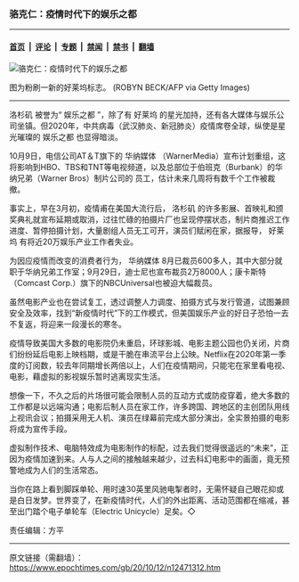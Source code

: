### 骆克仁：疫情时代下的娱乐之都

---

#### [首页](../../../..?n12471312) &nbsp;|&nbsp; [评论](../../../../../epoch-comment?n12471312) &nbsp;|&nbsp; [专题](../../../../../epoch-special?n12471312) &nbsp;|&nbsp; [禁闻](../../../../../epoch-news?n12471312) &nbsp;|&nbsp; [禁书](../../../../../books?n12471312) &nbsp;|&nbsp; [翻墙](https://github.com/gfw-breaker/nogfw/blob/master/README.md?n12471312)


<div><img alt="骆克仁：疫情时代下的娱乐之都" class="attachment-djy_600_400 size-djy_600_400 wp-post-image" src="https://i.epochtimes.com/assets/uploads/2020/10/GettyImages-157554504-600x400.jpg"/>
<div class="caption">
 <p>
  图为粉刷一新的好莱坞标志。 (ROBYN BECK/AFP via Getty Images)
 </p>
</div></div><hr/><div class="post_content" id="artbody" itemprop="articleBody">
 <!-- article content begin -->
 <p>
  <ok href="https://www.epochtimes.com/gb/tag/%E6%B4%9B%E6%9D%89%E7%9F%B6.html">
   洛杉矶
  </ok>
  被誉为“
  <ok href="https://www.epochtimes.com/gb/tag/%E5%A8%B1%E4%B9%90%E4%B9%8B%E9%83%BD.html">
   娱乐之都
  </ok>
  ”，除了有
  <ok href="https://www.epochtimes.com/gb/tag/%E5%A5%BD%E8%8E%B1%E5%9D%9E.html">
   好莱坞
  </ok>
  的星光加持，还有各大媒体与娱乐公司坐镇。但2020年，中共病毒（武汉肺炎、新冠肺炎）疫情席卷全球，纵使是星光璀璨的
  <ok href="https://www.epochtimes.com/gb/tag/%E5%A8%B1%E4%B9%90%E4%B9%8B%E9%83%BD.html">
   娱乐之都
  </ok>
  也显得暗淡。
 </p>
 <p>
  10月9日，电信公司AT＆T旗下的
  <ok href="https://www.epochtimes.com/gb/tag/%E5%8D%8E%E7%BA%B3%E5%AA%92%E4%BD%93.html">
   华纳媒体
  </ok>
  （WarnerMedia）宣布计划重组，这将影响到HBO、TBS和TNT等电视频道，以及总部位于伯班克（Burbank）的华纳兄弟（Warner Bros）制片公司的 员工，估计未来几周将有数千个工作被裁撤。
 </p>
 <p>
  事实上，早在3月初，疫情甫在美国大流行后，
  <ok href="https://www.epochtimes.com/gb/tag/%E6%B4%9B%E6%9D%89%E7%9F%B6.html">
   洛杉矶
  </ok>
  的许多影展、首映礼和颁奖典礼就宣布延期或取消，过往忙碌的拍摄片厂也呈现停摆状态，制片商推迟工作进度、暂停拍摄计划，大量剧组人员无工可开，演员们赋闲在家，据报导，
  <ok href="https://www.epochtimes.com/gb/tag/%E5%A5%BD%E8%8E%B1%E5%9D%9E.html">
   好莱坞
  </ok>
  有将近20万娱乐产业工作者失业。
 </p>
 <p>
  为因应疫情而改变的消费者行为，
  <ok href="https://www.epochtimes.com/gb/tag/%E5%8D%8E%E7%BA%B3%E5%AA%92%E4%BD%93.html">
   华纳媒体
  </ok>
  8月已裁员600多人，其中大部分就职于华纳兄弟工作室；9月29日，迪士尼也宣布裁员2万8000人；康卡斯特（Comcast Corp.）旗下的NBCUniversal也被迫大幅裁员。
 </p>
 <p>
  虽然电影产业也在尝试复工，透过调整人力调度、拍摄方式与发行管道，试图兼顾安全及效率，找到“新疫情时代”下的工作模式，但美国娱乐产业的好日子恐怕一去不复返，将迎来一段漫长的寒冬。
 </p>
 <p>
  疫情导致美国大多数的电影院仍未重启，环球影城、电影主题公园也仍关闭，片商们纷纷延后电影上映档期，或是干脆在串流平台上公映。Netflix在2020年第一季度的订阅数，较去年同期增长两倍以上，人们在疫情期间，只能宅在家里看电视、电影，藉虚拟的影视娱乐暂时逃离现实生活。
 </p>
 <p>
  想像一下，不久之后的片场很可能会限制人员的互动方式或防疫穿着，绝大多数的工作都是以远端沟通；电影后制人员在家工作，许多跨国、跨地区的主创团队用线上视讯会议；拍摄采用无人机、演员在绿幕前完成大部分演出，全实景拍摄的电影将成为宣传手段。
 </p>
 <p>
  虚拟制作技术、电脑特效成为电影制作的标配，过去我们觉得很遥远的“未来”，正因为疫情加速到来。人与人之间的接触越来越少，过去科幻电影中的画面，竟无预警地成为人们的生活常态。
 </p>
 <p>
  当你在路上看到脚踩单轮、用时速30英里风驰电掣者时，无需怀疑自己眼花抑或是白日发梦。世界变了，在新疫情时代，人们的外出距离、活动范围都在缩减，甚至出门踏个电子单轮车（Electric Unicycle）足矣。◇
 </p>
 <p>
  责任编辑：方平
 </p>
 <!-- article content end -->
 <div id="below_article_ad">
 </div>
</div>


---

原文链接（需翻墙）：https://www.epochtimes.com/gb/20/10/12/n12471312.htm